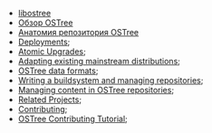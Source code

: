 - [libostree](libostree.md)
- [Обзор OSTree](overview.md)
- [Анатомия репозитория OSTree](anatomy.md)
- [Deployments](deployments.md);
- [Atomic Upgrades](atomic.md);
- [Adapting existing mainstream distributions](distributions.md);
- [OSTree data formats](dataformats.md);
- [Writing a buildsystem and managing repositories](buildandnmanage.md);
- [Managing content in OSTree repositories](contentmanage.md);
- [Related Projects](related.md);
- [Contributing](contributing.md);
- [OSTree Contributing Tutorial](contribubingTutorial.md);
